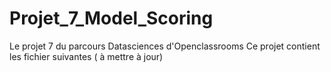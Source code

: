 # Projet_7_Model_Scoring
Le projet 7 du parcours Datasciences d'Openclassrooms
Ce projet contient les fichier suivantes ( à mettre à jour)

